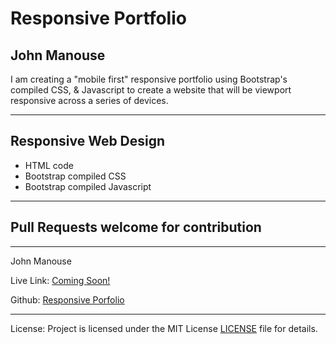 <h1>Responsive Portfolio</h1>
<h2>John Manouse</h2>
<p>I am creating a "mobile first" responsive portfolio using Bootstrap's compiled CSS, & Javascript
 to create a website that will be viewport responsive across a series of devices. </p>
 <hr>
<h2>Responsive Web Design</h2>
<ul>
    <li>HTML code</li>
    <li>Bootstrap compiled CSS</li>
    <li>Bootstrap compiled Javascript</li>
</ul>
<hr>

<h2>Pull Requests welcome for contribution</h2>
<hr>
<p>John Manouse</p>
<p>Live Link: <a href="#">Coming Soon!</a></p>
<p>Github: <a href="https://github.com/Mirageg4/Responsive-Portfolio">Responsive Porfolio</a></p>
<hr>
<p>License:
Project is licensed under the MIT License <a href ="LICENSE">LICENSE</a> file for details.

